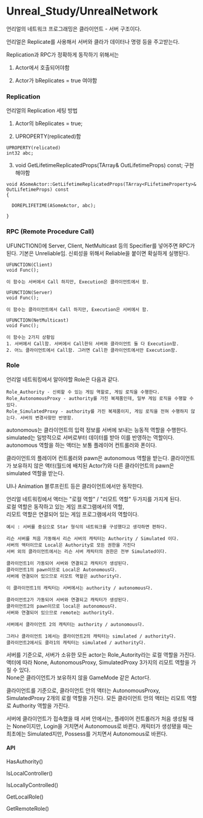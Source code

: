 # Unreal_Study/UnrealNetwork

언리얼의 네트워크 프로그래밍은 클라이언트 - 서버 구조이다.

언리얼은 Replicate를 사용해서 서버와 클라가 데이터나 명령 등을 주고받는다.


Replication과 RPC가 정확하게 동작하기 위해서는

1. Actor에서 호출되어야함

2. Actor가 bReplicates = true 여야함

### Replication

언리얼의 Replication 세팅 방법

1. Actor의 bReplicates = true;

2. UPROPERTY(replicated)함

```
UPROPERTY(relicated)
int32 abc;
```

3. void GetLifetimeReplicatedProps(TArray<FLifetimeProperty>& OutLifetimeProps) const; 구현해야함

```
void ASomeActor::GetLifetimeReplicatedProps(TArray<FLifetimeProperty>& OutLifetimeProps) const
{

  DOREPLIFETIME(ASomeActor, abc);

}
```
### RPC (Remote Procedure Call)

UFUNCTION()에 Server, Client, NetMulticast 등의 Specifier를 넣어주면 RPC가 된다.
기본은 Unreliable임. 신뢰성을 위해서 Reliable을 붙이면 확실하게 실행된다.

```
UFUNCTION(Client)
void Func();

이 함수는 서버에서 Call 하지만, Execution은 클라이언트에서 함.
```
```
UFUNCTION(Server)
void Func();

이 함수는 클라이언트에서 Call 하지만, Execution은 서버에서 함.
```
```
UFUNCTION(NetMulticast)
void Func();

이 함수는 2가지 상황임
1. 서버에서 Call함. 서버에서 Call한뒤 서버와 클라이언트 둘 다 Execution함.
2. 어느 클라이언트에서 Call함. 그러면 Call한 클라이언트에서만 Execution함.
```
### Role

언리얼 네트워킹에서 알아야할 Role은 다음과 같다.
```
Role_Authority - 신뢰할 수 있는 게임 역할로, 게임 로직을 수행한다.
Role_AutonomousProxy - authority를 가진 복제품인데, 일부 게임 로직을 수행할 수 있다.
Role_SimulatedProxy - authority를 가진 복제품이지, 게임 로직을 전혀 수행하지 않는다. 서버의 변경사항만 반영함.
```

autonomous는 클라이언트의 입력 정보를 서버에 보내는 능동적 역할을 수행한다.   
simulated는 일방적으로 서버로부터 데이터를 받아 이를 반영하는 역할이다.   
autonomous 역할을 하는 액터는 보통 플레이어 컨트롤러와 폰이다.   

클라이언트의 플레이어 컨트롤러와 pawn은 autonomous 역할을 받는다.
클라이언트가 보유하지 않은 액터(월드에 배치된 Actor?)와 다른 클라이언트의 pawn은 simulated 역할을 받는다.

UI나 Animation 블루프린트 등은 클라이언트에서만 동작한다.   

언리얼 네트워킹에서 액터는 "로컬 역할" / "리모트 역할" 두가지를 가지게 된다.   
로컬 역할은 동작하고 있는 게임 프로그램에서의 역할,   
리모트 역할은 연결되어 있는 게임 프로그램에서의 역할이다.   


```
예시 : 서버를 중심으로 Star 형식의 네트워크를 구성했다고 생각하면 편하다.

리슨 서버를 처음 가동해서 리슨 서버의 캐릭터는 Authority / Simulated 이다.
서버의 액터이므로 Local은 Authority로 모든 권한을 가진다
서버 외의 클라이언트에서는 리슨 서버 캐릭터의 권한은 전부 Simulated이다.

클라이언트1이 가동되어 서버와 연결되고 캐릭터가 생성된다.
클라이언트1의 pawn이므로 Local은 Autonomous다.
서버에 연결되어 있으므로 리모트 역할은 authority다.

이 클라이언트1의 캐릭터는 서버에서는 authority / autonomous다.

클라이언트2가 가동되어 서버와 연결되고 캐릭터가 생성된다.
클라이언트2의 pawn이므로 local은 autonomous다.
서버와 연결되어 있으므로 remote는 authority다.

서버에서 클라이언트 2의 캐릭터는 authority / autonomous다.

그러나 클라이언트 1에서는 클라이언트2의 캐릭터는 simulated / authority다.
클라이언트2에서도 클라1의 캐릭터는 simulated / authority다.
```


서버를 기준으로, 서버가 소유한 모든 actor는 Role_Autority라는 로컬 역할을 가진다.
액터에 따라 None, AutonomousProxy, SimulatedProxy 3가지의 리모트 역할을 가질 수 있다.   
None은 클라이언트가 보유하지 않을 GameMode 같은 Actor다.

클라이언트를 기준으로, 클라이언트 안의 액터는 AutonomousProxy, SimulatedProxy 2개의 로컬 역할을 가진다.
모든 클라이언트 안의 액터는 리모트 역할로 Authority 역할을 가진다.

서버에 클라이언트가 접속했을 때 서버 안에서는, 플레이어 컨트롤러가 처음 생성될 때는 None이지만, Login을 거치면서 Autonomous로 바뀐다.
캐릭터가 생성됐을 때는 최초에는 Simulated지만, Possess를 거치면서 Autonomous로 바뀐다.



#### API

HasAuthority()

IsLocalController()

IsLocallyControlled()

GetLocalRole()

GetRemoteRole()
